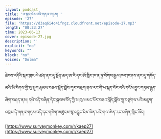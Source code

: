 ```yaml
---
layout: podcast
title: 'ཕ་སྐད་བོར་བའི་གནའ་གཏམ། '
episode: '27'
file: 'https://d3aq6i4c4ifngz.cloudfront.net/episode-27.mp3'
length: "00:23:27"
time: 2023-06-13
cover: episode-27.jpg
description: ''
explicit: "no"
keywords: ""
block: "no"
voices: "Dolma"
---
```

ཐེངས་འདིའི་སྐར་ཁུང་ལེ་ཚན་ནང་དུ་སྔོན་ཆད་ཨ་རི་དང་ཨོ་གླིང་ཁ་ན་ཏྲ་སོགས་རྒྱལ་ཁབ་ཁ་ཤས་ནང་དུ་གདོད་མའི་མི་རིགས་ཀྱི་བུ་ཕྲུག་རྣམས་བཅའ་སྡོད་སློབ་གྲྭར་བཅུག་ནས་རང་གི་ཕ་སྐད་བོར་བའི་དངོས་བྱུང་གཏམ་རྒྱུད་ཞིག་བཤད་ནས། དཔེ་འདི་བཞིན་དེང་སྐབས་བོད་ཀྱི་ས་ཁུལ་མང་པོར་བཅའ་སྡོད་སློབ་གྲྭ་བཙུགས་པའི་མཇུག་འབྲས་དེ་གནའ་གཏམ་འདི་དང་གཅིག་མཚུངས་སུ་འབྱུང་ངེས་ཡིན་པའི་གལ་ཆེན་རང་བཞིན་གླེང་ཡོད།

[https://www.surveymonkey.com/r/kaep27](https://www.surveymonkey.com/r/kaep27)
